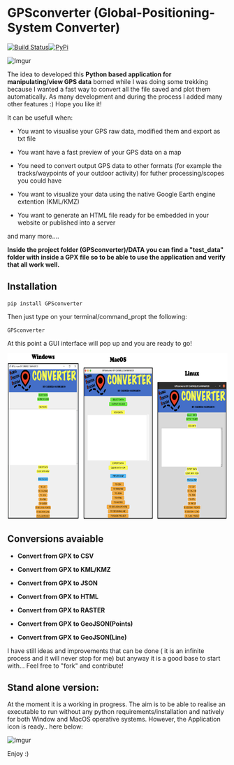 # GPSconverter (Global-Positioning-System Converter)

[![Build Status](https://travis-ci.com/carmelosammarco/GPSconverter.png)](https://travis-ci.com/carmelosammarco/GPSconverter)[![PyPi](https://img.shields.io/badge/PyPi-Project-yellow.svg)](https://pypi.org/project/GPSconverter/)

![Imgur](https://i.imgur.com/jbCBPkh.png)


 The idea to developed this **Python based application for manipulating/view GPS data** borned while I was doing some trekking because I wanted a fast way to convert all the file saved and plot them automatically. As many development and during the process I added many other features :) Hope you like it! 

It can be usefull when:

- You want to visualise your GPS raw data, modified them and export as txt file

- You want have a fast preview of your GPS data on a map

- You need to convert output GPS data to other formats (for example the tracks/waypoints of your outdoor activity) for futher processing/scopes you could have

- You want to visualize your data using the native Google Earth engine extention (KML/KMZ)

- You want to generate an HTML file ready for be embedded in your website or published into a server 

and many more.... 

**Inside the project folder (GPSconverter)/DATA you can find a "test_data" folder with inside a GPX file so to be able to use the application and verify that all work well.**

## Installation

```
pip install GPSconverter
```

Then just type on your terminal/command_propt the following:

```
GPSconverter
```
At this point a GUI interface will pop up and you are ready to go! 

<p align="center">
  <img width="" height="380" src="PIC/GUIs.png">
</p>


## Conversions avaiable

- **Convert from GPX to CSV**

- **Convert from GPX to KML/KMZ**

- **Convert from GPX to JSON**

- **Convert from GPX to HTML**

- **Convert from GPX to RASTER**

- **Convert from GPX to GeoJSON(Points)**

- **Convert from GPX to GeoJSON(Line)**

I have still ideas and improvements that can be done ( it is an infinite process and it will never stop for me) but anyway it is a good base to start with... Feel free to "fork" and contribute!


## Stand alone version:

At the moment it is a working in progress. The aim is to be able to realise an executable to run without any python requirements/installation and natively for both Window and MacOS operative systems. However, the Application icon is ready.. here below:

![Imgur](https://i.imgur.com/1zIm0KGs.png)

Enjoy :)
